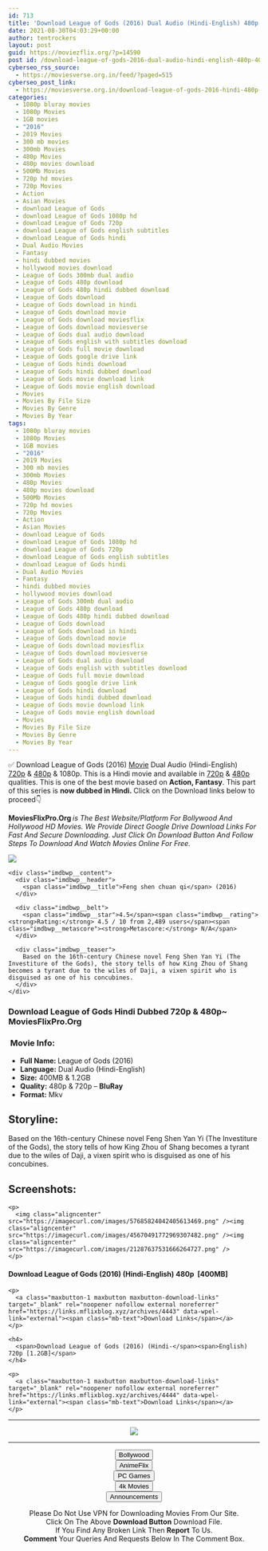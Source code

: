 ```yaml
---
id: 713
title: 'Download League of Gods (2016) Dual Audio (Hindi-English) 480p [400MB] || 720p [1.2GB]'
date: 2021-08-30T04:03:29+00:00
author: tentrockers
layout: post
guid: https://moviezflix.org/?p=14590
post id: /download-league-of-gods-2016-dual-audio-hindi-english-480p-400mb-720p-1-2gb/
cyberseo_rss_source:
  - https://moviesverse.org.in/feed/?paged=515
cyberseo_post_link:
  - https://moviesverse.org.in/download-league-of-gods-2016-hindi-480p-720p/
categories:
  - 1080p bluray movies
  - 1080p Movies
  - 1GB movies
  - "2016"
  - 2019 Movies
  - 300 mb movies
  - 300mb Movies
  - 480p Movies
  - 480p movies download
  - 500Mb Movies
  - 720p hd movies
  - 720p Movies
  - Action
  - Asian Movies
  - download League of Gods
  - download League of Gods 1080p hd
  - download League of Gods 720p
  - download League of Gods english subtitles
  - download League of Gods hindi
  - Dual Audio Movies
  - Fantasy
  - hindi dubbed movies
  - hollywood movies download
  - League of Gods 300mb dual audio
  - League of Gods 480p download
  - League of Gods 480p hindi dubbed download
  - League of Gods download
  - League of Gods download in hindi
  - League of Gods download movie
  - League of Gods download moviesflix
  - League of Gods download moviesverse
  - League of Gods dual audio download
  - League of Gods english with subtitles download
  - League of Gods full movie download
  - League of Gods google drive link
  - League of Gods hindi download
  - League of Gods hindi dubbed download
  - League of Gods movie download link
  - League of Gods movie english download
  - Movies
  - Movies By File Size
  - Movies By Genre
  - Movies By Year
tags:
  - 1080p bluray movies
  - 1080p Movies
  - 1GB movies
  - "2016"
  - 2019 Movies
  - 300 mb movies
  - 300mb Movies
  - 480p Movies
  - 480p movies download
  - 500Mb Movies
  - 720p hd movies
  - 720p Movies
  - Action
  - Asian Movies
  - download League of Gods
  - download League of Gods 1080p hd
  - download League of Gods 720p
  - download League of Gods english subtitles
  - download League of Gods hindi
  - Dual Audio Movies
  - Fantasy
  - hindi dubbed movies
  - hollywood movies download
  - League of Gods 300mb dual audio
  - League of Gods 480p download
  - League of Gods 480p hindi dubbed download
  - League of Gods download
  - League of Gods download in hindi
  - League of Gods download movie
  - League of Gods download moviesflix
  - League of Gods download moviesverse
  - League of Gods dual audio download
  - League of Gods english with subtitles download
  - League of Gods full movie download
  - League of Gods google drive link
  - League of Gods hindi download
  - League of Gods hindi dubbed download
  - League of Gods movie download link
  - League of Gods movie english download
  - Movies
  - Movies By File Size
  - Movies By Genre
  - Movies By Year
---
```

<div class="thecontent clearfix">
  <p>
    ✅ Download League of Gods (2016) <a href="https://moviesverse.org.in/category/movies/" data-wpel-link="internal">Movie</a> Dual Audio (Hindi-English) <a href="https://moviesverse.org.in/720p-movies/" data-wpel-link="internal">720p</a>&nbsp;&&nbsp;<a href="https://moviesverse.org.in/480p-movies/" data-wpel-link="internal">480p</a> & 1080p. This is a Hindi movie and available in <a href="https://moviesverse.org.in/720p-movies/" data-wpel-link="internal">720p</a>&nbsp;&&nbsp;<a href="https://moviesverse.org.in/480p-movies/" data-wpel-link="internal">480p</a> qualities. This is one of the best movie based on <strong>Action, Fantasy</strong>. This part of this series is <strong>now dubbed in <span>Hindi.&nbsp;</span></strong><span>Click on the Download links below to proceed👇</span>
  </p>
  
  <p>
    <strong><span>MoviesFlixPro.Org&nbsp;</span></strong><em>is The Best Website/Platform For Bollywood And Hollywood HD Movies. We Provide Direct Google Drive Download Links For Fast And Secure Downloading. Just Click On Download Button And Follow Steps To&nbsp;Download And Watch Movies Online For Free.</em>
  </p>
  
  <div class="imdbwp imdbwp--movie dark">
    <div class="imdbwp__thumb">
      <a class="imdbwp__link" target="_blank" title="Feng shen chuan qi" href="https://www.imdb.com/title/tt5481184/" rel="nofollow external noopener noreferrer" data-wpel-link="external"><img class="imdbwp__img" src="https://m.media-amazon.com/images/M/MV5BNjNjOTAyNWUtNGMxNi00MjZkLWFkZDItNWY4MTA0NGM3YWE4XkEyXkFqcGdeQXVyMjExMzEyNTM@._V1_SX300.jpg" /></a>
    </div>
    
    <div class="imdbwp__content">
      <div class="imdbwp__header">
        <span class="imdbwp__title">Feng shen chuan qi</span> (2016)
      </div>
      
      <div class="imdbwp__belt">
        <span class="imdbwp__star">4.5</span><span class="imdbwp__rating"><strong>Rating:</strong> 4.5 / 10 from 2,489 users</span><span class="imdbwp__metascore"><strong>Metascore:</strong> N/A</span>
      </div>
      
      <div class="imdbwp__teaser">
        Based on the 16th-century Chinese novel Feng Shen Yan Yi (The Investiture of the Gods), the story tells of how King Zhou of Shang becomes a tyrant due to the wiles of Daji, a vixen spirit who is disguised as one of his concubines.
      </div>
    </div>
  </div>
  
  <h3>
    <span>Download League of Gods Hindi Dubbed 720p & 480p~ MoviesFlixPro.Org</span>
  </h3>
  
  <h3>
    <span>&nbsp;Movie Info:&nbsp;</span>
  </h3>
  
  <ul>
    <li>
      <strong>Full Name: </strong>League of Gods (2016)
    </li>
    <li>
      <strong>Language:</strong> Dual Audio (Hindi-English)
    </li>
    <li>
      <strong>Size:</strong> 400MB & 1.2GB
    </li>
    <li>
      <strong>Quality:</strong> 480p & 720p – <span><strong>BluRay</strong></span>
    </li>
    <li>
      <strong>Format:</strong>&nbsp;Mkv
    </li>
  </ul>
  
  <h2>
    <span>Storyline:</span>
  </h2>
  
  <p>
    Based on the 16th-century Chinese novel Feng Shen Yan Yi (The Investiture of the Gods), the story tells of how King Zhou of Shang becomes a tyrant due to the wiles of Daji, a vixen spirit who is disguised as one of his concubines.
  </p>
  
  <div class="summary_text">
    <h2>
      <span>Screenshots:</span>
    </h2>
    
    <p>
      <img class="aligncenter" src="https://imagecurl.com/images/57685824042405613469.png" /><img class="aligncenter" src="https://imagecurl.com/images/45670491772969307482.png" /><img class="aligncenter" src="https://imagecurl.com/images/21287637531666264727.png" />
    </p>
  </div>
  
  <div class="inline canwrap">
    <h4>
      <span>Download League of Gods (2016) (Hindi-English) </span><span>480p&nbsp; [400MB]</span>
    </h4>
    
    <p>
      <a class="maxbutton-1 maxbutton maxbutton-download-links" target="_blank" rel="noopener nofollow external noreferrer" href="https://links.mflixblog.xyz/archives/4443" data-wpel-link="external"><span class="mb-text">Download Links</span></a>
    </p>
    
    <h4>
      <span>Download League of Gods (2016) (Hindi-</span><span>English) 720p [1.2GB]</span>
    </h4>
    
    <p>
      <a class="maxbutton-1 maxbutton maxbutton-download-links" target="_blank" rel="noopener nofollow external noreferrer" href="https://links.mflixblog.xyz/archives/4444" data-wpel-link="external"><span class="mb-text">Download Links</span></a>
    </p>
  </div>
</div>

<center>
  </p> 
  
  <hr />
  
  <p>
    <a href="http://gdrivepro.xyz/join.php" data-wpel-link="external" target="_blank" rel="nofollow external noopener noreferrer"><img src="https://i.imgur.com/FhMdWdW.png" /></a>
  </p>
  
  <hr />
  
  <p>
    <a href="https://dogemovies.xyz" target="_blank" data-wpel-link="external" rel="nofollow external noopener noreferrer"><button class="button button5">Bollywood</button></a><br /> <a href="https://animeflix.in" target="_blank" data-wpel-link="external" rel="nofollow external noopener noreferrer"><button class="button button5">AnimeFlix</button></a><br /> <a href="https://gamesflix.net/" target="_blank" data-wpel-link="external" rel="nofollow external noopener noreferrer"><button class="button button5">PC Games</button></a><br /> <a href="https://uhdmovies.in" target="_blank" data-wpel-link="external" rel="nofollow external noopener noreferrer"><button class="button button5">4k Movies</button></a><br /> <a href="https://moviesverse.org.in/announcements/" target="_blank" data-wpel-link="internal" rel="noopener"><button class="button button5">Announcements</button></a>
  </p>
  
  <div class="alert alert-danger">
    Please Do Not Use VPN for Downloading Movies From Our Site.
  </div>
  
  <div class="alert alert-success">
    Click On The Above <strong>Download Button</strong> Download File.
  </div>
  
  <div class="alert alert-warning">
    If You Find Any Broken Link Then <strong>Report</strong> To Us.
  </div>
  
  <div class="alert alert-info">
    <strong>Comment</strong> Your Queries And Requests Below In The Comment Box.
  </div>
  
  <p>
    </center>
  </p>